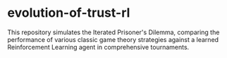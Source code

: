 # evolution-of-trust-rl
This repository simulates the Iterated Prisoner's Dilemma, comparing the performance of various classic game theory strategies against a learned Reinforcement Learning agent in comprehensive tournaments.
